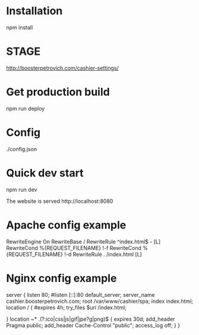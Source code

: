 # Installation

npm install

# STAGE

http://boosterpetrovich.com/cashier-settings/

# Get production build

npm run deploy

# Config

./config.json

# Quick dev start

npm run dev

The website is served http://localhost:8080

# Apache config example
RewriteEngine On
RewriteBase /
RewriteRule ^index\.html$ - [L]
RewriteCond %{REQUEST_FILENAME} !-f
RewriteCond %{REQUEST_FILENAME} !-d
RewriteRule . /index.html [L]

# Nginx config example
server {
  listen 80;
  #listen [::]:80 default_server;
  server_name cashier.boosterpetrovich.com;
  root /var/www/cashier/spa;
  index index.html;
  location / {
    #expires 4h;
    try_files $uri /index.html;

  }
  location ~* \.(?:ico|css|js|gif|jpe?g|png)$ {
    expires 30d;
    add_header Pragma public;
    add_header Cache-Control "public";
    access_log off;
  }
}
